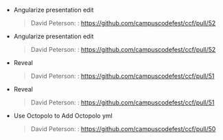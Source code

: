 * Angularize presentation edit

  > David Peterson: : https://github.com/campuscodefest/ccf/pull/52

* Angularize presentation edit

  > David Peterson: : https://github.com/campuscodefest/ccf/pull/52

* Reveal

  > David Peterson: : https://github.com/campuscodefest/ccf/pull/51

* Reveal

  > David Peterson: : https://github.com/campuscodefest/ccf/pull/51

* Use Octopolo to Add Octopolo yml

  > David Peterson: : https://github.com/campuscodefest/ccf/pull/50

